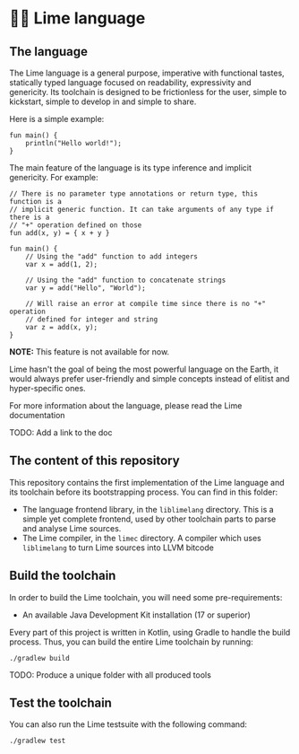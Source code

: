 # 🍋‍🟩 Lime language

## The language

The Lime language is a general purpose, imperative with functional tastes,
statically typed language focused on readability, expressivity and genericity.
Its toolchain is designed to be frictionless for the user, simple to kickstart,
simple to develop in and simple to share.

Here is a simple example:

```lime
fun main() {
    println("Hello world!");
}
```

The main feature of the language is its type inference and implicit genericity.
For example:

```lime
// There is no parameter type annotations or return type, this function is a
// implicit generic function. It can take arguments of any type if there is a
// "+" operation defined on those
fun add(x, y) = { x + y }

fun main() {
    // Using the "add" function to add integers
    var x = add(1, 2);

    // Using the "add" function to concatenate strings
    var y = add("Hello", "World");

    // Will raise an error at compile time since there is no "+" operation
    // defined for integer and string
    var z = add(x, y);
}
```

**NOTE:** This feature is not available for now.

Lime hasn't the goal of being the most powerful language on the Earth, it would
always prefer user-friendly and simple concepts instead of elitist and
hyper-specific ones.

For more information about the language, please read the Lime documentation

TODO: Add a link to the doc

## The content of this repository

This repository contains the first implementation of the Lime language and its
toolchain before its bootstrapping process.
You can find in this folder:
 - The language frontend library, in the `liblimelang` directory. This is a
   simple yet complete frontend, used by other toolchain parts to parse and
   analyse Lime sources.
 - The Lime compiler, in the `limec` directory. A compiler which uses
   `liblimelang` to turn Lime sources into LLVM bitcode

## Build the toolchain

In order to build the Lime toolchain, you will need some pre-requirements:
 - An available Java Development Kit installation (17 or superior)

Every part of this project is written in Kotlin, using Gradle to handle the
build process. Thus, you can build the entire Lime toolchain by running:

```
./gradlew build
```

TODO: Produce a unique folder with all produced tools

## Test the toolchain

You can also run the Lime testsuite with the following command:

```
./gradlew test
```

